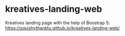# kreatives-landing-web

Kreatives landing page with the help of Boostrap 5: https://squishythanktu.github.io/kreatives-landing-web/
